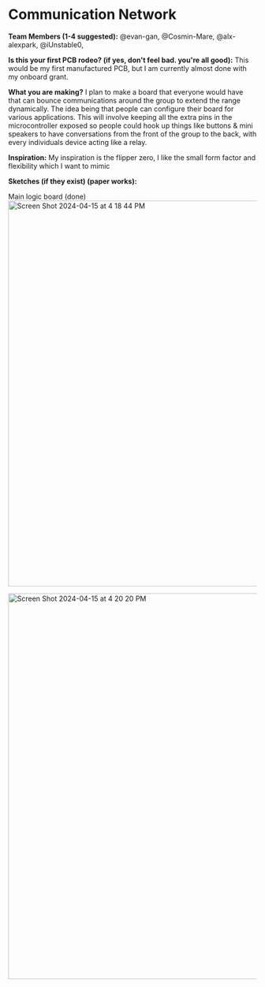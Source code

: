 # Communication Network 

**Team Members (1-4 suggested):** @evan-gan, @Cosmin-Mare, @alx-alexpark, @iUnstable0, 

**Is this your first PCB rodeo? (if yes, don't feel bad. you're all good):** This would be my first manufactured PCB, but I am currently almost done with my onboard grant.

**What you are making?** I plan to make a board that everyone would have that can bounce communications around the group to extend the range dynamically. The idea being that people can configure their board for various applications. This will involve keeping all the extra pins in the microcontroller exposed so people could hook up things like buttons & mini speakers to have conversations from the front of the group to the back, with every individuals device acting like a relay.

**Inspiration:** My inspiration is the flipper zero, I like the small form factor and flexibility which I want to mimic

**Sketches (if they exist) (paper works):**

Main logic board (done)
<img width="783" alt="Screen Shot 2024-04-15 at 4 18 44 PM" src="https://github.com/evan-gan/the-trail/assets/139721374/98ddf920-7a2a-466d-bea1-8b9de5cde9ff">

<img width="783" alt="Screen Shot 2024-04-15 at 4 20 20 PM" src="https://github.com/evan-gan/the-trail/assets/139721374/3a6aabc0-eca6-4006-96e3-7066aeab3aab">
